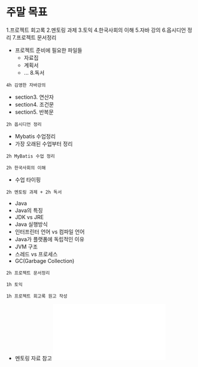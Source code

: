 # 주말 목표
1.프로젝트 회고록
2.멘토링 과제
3.토익
4.한국사회의 이해
5.자바 강의
6.옵시디언 정리
7.프로젝트 문서정리
- 프로젝트 준비에 필요한 파일들
  - 자료집
  - 계획서
  - ...
8.독서

`4h 김영한 자바강의`
- section3. 연산자
- section4. 조건문
- section5. 반복문

`2h 옵시디언 정리`
- Mybatis 수업정리
- 가장 오래된 수업부터 정리

`2h MyBatis 수업 정리`


`2h 한국사회의 이해`
- 수업 타이핑

`2h 멘토링 과제 + 2h 독서`
- Java
- Java의 특징
- JDK vs JRE
- Java 실행방식
- 인터프린터 언어 vs 컴파일 언어
- Java가 플랫폼에 독립적인 이유
- JVM 구조
- 스레드 vs 프로세스
- GC(Garbage Collection)

`2h 프로젝트 문서정리`

`1h 토익`

`1h 프로젝트 회고록 원고 작성`
- 멘토링 자료 참고 ![](../image/240411_멘토링.txt)